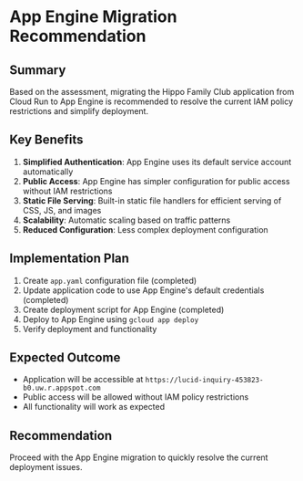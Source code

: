 # App Engine Migration Recommendation

## Summary
Based on the assessment, migrating the Hippo Family Club application from Cloud Run to App Engine is recommended to resolve the current IAM policy restrictions and simplify deployment.

## Key Benefits
1. **Simplified Authentication**: App Engine uses its default service account automatically
2. **Public Access**: App Engine has simpler configuration for public access without IAM restrictions
3. **Static File Serving**: Built-in static file handlers for efficient serving of CSS, JS, and images
4. **Scalability**: Automatic scaling based on traffic patterns
5. **Reduced Configuration**: Less complex deployment configuration

## Implementation Plan
1. Create `app.yaml` configuration file (completed)
2. Update application code to use App Engine's default credentials (completed)
3. Create deployment script for App Engine (completed)
4. Deploy to App Engine using `gcloud app deploy`
5. Verify deployment and functionality

## Expected Outcome
- Application will be accessible at `https://lucid-inquiry-453823-b0.uw.r.appspot.com`
- Public access will be allowed without IAM policy restrictions
- All functionality will work as expected

## Recommendation
Proceed with the App Engine migration to quickly resolve the current deployment issues.
